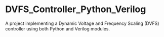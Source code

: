 # DVFS_Controller_Python_Verilog
A project implementing a Dynamic Voltage and Frequency Scaling (DVFS) controller using both Python and Verilog modules.
